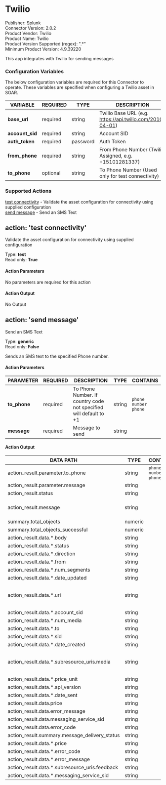 [comment]: # "Auto-generated SOAR connector documentation"
# Twilio

Publisher: Splunk  
Connector Version: 2.0.2  
Product Vendor: Twilio  
Product Name: Twilio  
Product Version Supported (regex): ".\*"  
Minimum Product Version: 4.9.39220  

This app integrates with Twilio for sending messages

### Configuration Variables
The below configuration variables are required for this Connector to operate.  These variables are specified when configuring a Twilio asset in SOAR.

VARIABLE | REQUIRED | TYPE | DESCRIPTION
-------- | -------- | ---- | -----------
**base_url** |  required  | string | Twilio Base URL (e.g. https://api.twilio.com/2010-04-01)
**account_sid** |  required  | string | Account SID
**auth_token** |  required  | password | Auth Token
**from_phone** |  required  | string | From Phone Number (Twilio Assigned, e.g. +15101281337)
**to_phone** |  optional  | string | To Phone Number (Used only for test connectivity)

### Supported Actions  
[test connectivity](#action-test-connectivity) - Validate the asset configuration for connectivity using supplied configuration  
[send message](#action-send-message) - Send an SMS Text  

## action: 'test connectivity'
Validate the asset configuration for connectivity using supplied configuration

Type: **test**  
Read only: **True**

#### Action Parameters
No parameters are required for this action

#### Action Output
No Output  

## action: 'send message'
Send an SMS Text

Type: **generic**  
Read only: **False**

Sends an SMS text to the specified Phone number.

#### Action Parameters
PARAMETER | REQUIRED | DESCRIPTION | TYPE | CONTAINS
--------- | -------- | ----------- | ---- | --------
**to_phone** |  required  | To Phone Number. If country code not specified will default to +1 | string |  `phone number`  `phone` 
**message** |  required  | Message to send | string | 

#### Action Output
DATA PATH | TYPE | CONTAINS | EXAMPLE VALUES
--------- | ---- | -------- | --------------
action_result.parameter.to_phone | string |  `phone number`  `phone`  |   5101112345 
action_result.parameter.message | string |  |   Happy Halloween to GV 
action_result.status | string |  |   success  failed 
action_result.message | string |  |   Error from server. Status Code: 404 Data from server: {"code": 20404, "message": "The requested resource /2010-04-01/Accounts/ABCDEF48541a12345fef18219497c47101/Messages.json was not found", "more_info": "https://www.twilio.com/docs/errors/20404", "status": 404}  Message delivery status: delivered 
summary.total_objects | numeric |  |   1 
summary.total_objects_successful | numeric |  |   1  0 
action_result.data.\*.body | string |  |   Sent from your Twilio trial account - Happy Halloween to GV 
action_result.data.\*.status | string |  |   queued  delivered 
action_result.data.\*.direction | string |  |   outbound-api 
action_result.data.\*.from | string |  |   +15123456789 
action_result.data.\*.num_segments | string |  |   1 
action_result.data.\*.date_updated | string |  |   Wed, 01 Nov 2017 20:56:57 +0000  Wed, 01 Nov 2017 22:31:18 +0000 
action_result.data.\*.uri | string |  |   /2010-04-01/Accounts/ABCDEF48541a49795fef18219497c47101/Messages/SM0123b6decd8146398c975ae9c3111111.json  /2010-04-01/Accounts/ABCDEF48541a49795fef18219497c47101/Messages/SAZ123AB33c7764e599999970933d6d68f.json 
action_result.data.\*.account_sid | string |  |   ABCDEF48541a49795fef18219497c47101 
action_result.data.\*.num_media | string |  |   0 
action_result.data.\*.to | string |  |   +15101112222 
action_result.data.\*.sid | string |  |   SM0123b6decd8146398c975ae9c3123456  SAZ123AB33c7764e599123456789d6d68f 
action_result.data.\*.date_created | string |  |   Wed, 01 Nov 2017 20:56:57 +0000  Wed, 01 Nov 2017 22:31:16 +0000 
action_result.data.\*.subresource_uris.media | string |  |   /2010-04-01/Accounts/ABCDEF48541a49795fef18219497c47101/Messages/SM0123b6decd8146398c975ae9c3111111/Media.json  /2010-04-01/Accounts/ABCDEF48541a49795fef18219497c47101/Messages/SAZ123AB33c7764e599999970933d6d68f/Media.json 
action_result.data.\*.price_unit | string |  |   USD 
action_result.data.\*.api_version | string |  |   2010-04-01 
action_result.data.\*.date_sent | string |  |   Wed, 01 Nov 2017 22:31:16 +0000 
action_result.data.price | string |  |  
action_result.data.error_message | string |  |  
action_result.data.messaging_service_sid | string |  |  
action_result.data.error_code | string |  |  
action_result.summary.message_delivery_status | string |  |   delivered 
action_result.data.\*.price | string |  |  
action_result.data.\*.error_code | string |  |  
action_result.data.\*.error_message | string |  |  
action_result.data.\*.subresource_uris.feedback | string |  |  
action_result.data.\*.messaging_service_sid | string |  |  